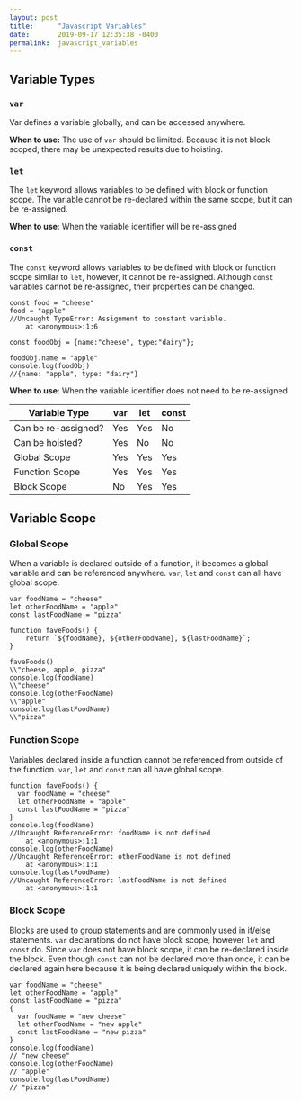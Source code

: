```yaml
---
layout: post
title:      "Javascript Variables"
date:       2019-09-17 12:35:38 -0400
permalink:  javascript_variables
---
```



## Variable Types

### `var`
Var defines a variable globally, and can be accessed anywhere.

**When to use:** The use of `var` should be limited. Because it is not block scoped, there may be unexpected results due to hoisting. 
### `let`
The `let` keyword allows variables to be defined with block or function scope. The variable cannot be re-declared within the same scope, but it can be re-assigned. 

**When to use**: When the variable identifier will be re-assigned
### `const`
The `const` keyword allows variables to be defined with block or function scope similar to `let`, however, it cannot be re-assigned. Although `const` variables cannot be re-assigned, their properties can be changed. 
```
const food = "cheese"
food = "apple" 
//Uncaught TypeError: Assignment to constant variable.
    at <anonymous>:1:6

const foodObj = {name:"cheese", type:"dairy"};

foodObj.name = "apple"
console.log(foodObj)
//{name: "apple", type: "dairy"}

```

**When to use**: When the variable identifier does not need to be re-assigned

| Variable Type       | var      | let      | const
| --------            | -------- | -------- | -------- 
| Can be re-assigned? | Yes      | Yes      |  No
| Can be hoisted?     | Yes      | No       |  No
| Global Scope        | Yes      | Yes      |  Yes
| Function Scope      | Yes      | Yes      |  Yes 
| Block Scope         | No       | Yes      |  Yes

## Variable Scope

### Global Scope

When a variable is declared outside of a function, it becomes a global variable and can be referenced anywhere. `var`, `let` and `const` can all have global scope.

``` 
var foodName = "cheese"
let otherFoodName = "apple"
const lastFoodName = "pizza"

function faveFoods() {
    return `${foodName}, ${otherFoodName}, ${lastFoodName}`;
}

faveFoods()
\\"cheese, apple, pizza"
console.log(foodName)
\\"cheese"
console.log(otherFoodName)
\\"apple"
console.log(lastFoodName)
\\"pizza"
```

### Function Scope
Variables declared inside a function cannot be referenced from outside of the function. `var`, `let` and `const` can all have global scope.

```
function faveFoods() {
  var foodName = "cheese"
  let otherFoodName = "apple"
  const lastFoodName = "pizza" 
}
console.log(foodName)
//Uncaught ReferenceError: foodName is not defined
    at <anonymous>:1:1
console.log(otherFoodName)
//Uncaught ReferenceError: otherFoodName is not defined
    at <anonymous>:1:1
console.log(lastFoodName)
//Uncaught ReferenceError: lastFoodName is not defined
    at <anonymous>:1:1
```

### Block Scope
Blocks are used to group statements and are commonly used in if/else statements. `var` declarations do not have block scope, however `let` and `const` do. Since `var` does not have block scope, it can be re-declared inside the block. 
Even though `const` can not be declared more than once, it can be declared again here because it is being declared uniquely within the block.
```
var foodName = "cheese"
let otherFoodName = "apple"
const lastFoodName = "pizza"
{
  var foodName = "new cheese"
  let otherFoodName = "new apple"
  const lastFoodName = "new pizza"
}
console.log(foodName)
// "new cheese"
console.log(otherFoodName)
// "apple"
console.log(lastFoodName)
// "pizza"
```



